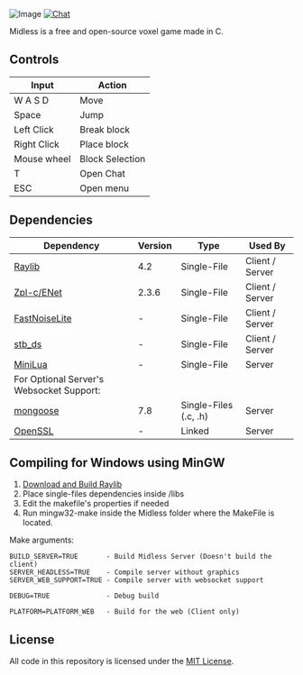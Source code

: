 ![Image](https://i.imgur.com/4Ku3xak.png)
[![Chat](https://img.shields.io/discord/908871478576033832?label=%20chat%20on%20discord)](https://discord.gg/tZthSbpUcV)

Midless is a free and open-source voxel game made in C.

## Controls

| Input                        | Action                |
|-------------------------------|----------------------|
| W A S D             | Move                           |
| Space               | Jump                           |
| Left Click          | Break block                    |
| Right Click         | Place block                    |
| Mouse wheel         | Block Selection                |
| T                   | Open Chat                      |
| ESC                 | Open menu                      |

## Dependencies

| Dependency    | Version | Type      | Used By|
|---------------|---------|-----------|--------|
| [Raylib](https://github.com/raysan5/raylib/)        | 4.2     | Single-File | Client / Server
| [Zpl-c/ENet](https://github.com/zpl-c/enet)    | 2.3.6   | Single-File | Client / Server
| [FastNoiseLite](https://github.com/Auburn/FastNoiseLite) | -       | Single-File | Client / Server
| [stb_ds](https://github.com/nothings/stb/blob/master/stb_ds.h) | -       | Single-File | Client / Server
| [MiniLua](https://github.com/edubart/minilua) | -       | Single-File | Server
| For Optional Server's Websocket Support:
| [mongoose](https://github.com/cesanta/mongoose/) | 7.8       | Single-Files (.c, .h) | Server
| [OpenSSL](https://github.com/openssl/openssl) | -       | Linked | Server


## Compiling for Windows using MinGW

1. [Download and Build Raylib](https://github.com/raysan5/raylib/wiki/Working-on-Windows)
2. Place single-files dependencies inside /libs
4. Edit the makefile's properties if needed
3. Run mingw32-make inside the Midless folder where the MakeFile is located. 

Make arguments:
```
BUILD_SERVER=TRUE       - Build Midless Server (Doesn't build the client)
SERVER_HEADLESS=TRUE    - Compile server without graphics
SERVER_WEB_SUPPORT=TRUE - Compile server with websocket support

DEBUG=TRUE              - Debug build

PLATFORM=PLATFORM_WEB   - Build for the web (Client only)
```


## License

All code in this repository is licensed under the [MIT License](https://github.com/Sirvoid/Midless/blob/main/LICENSE).